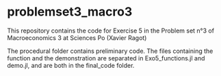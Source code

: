 # problemset3_macro3

This repository contains the code for Exercise 5 in the Problem set n°3 of Macroeconomics 3 at Sciences Po (Xavier Ragot)

The procedural folder contains preliminary code. The files containing the function and the demonstration are separated in Exo5_functions.jl and demo.jl, and are both in the final_code folder.
